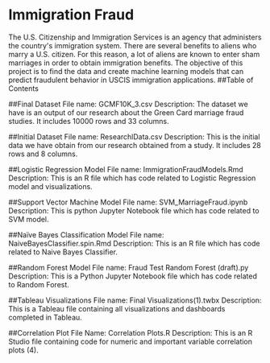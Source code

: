 # Immigration Fraud
The U.S. Citizenship and Immigration Services is an agency that administers the country's immigration system. There are several benefits to aliens who marry a U.S. citizen. For this reason, a lot of aliens are known to enter sham marriages in order to obtain immigration benefits. The objective of this project is to find the data and create machine learning models that can predict fraudulent behavior in USCIS immigration applications. 
##Table of Contents

##Final Dataset
File name: GCMF10K_3.csv
Description: The dataset we have is an output of our research about the Green Card marriage fraud studies. It includes 10000 rows and 33 columns.

##Initial Dataset
File name: ResearchlData.csv
Description: This is the initial data we have obtain from our research obtained from a study. It includes 28 rows and 8 columns.

##Logistic Regression Model
File name: ImmigrationFraudModels.Rmd
Description: This is an R file which has code related to Logistic Regression model and visualizations.

##Support Vector Machine Model
File name: SVM_MarriageFraud.ipynb
Description: This is python Jupyter Notebook file which has code related to SVM model.

##Naïve Bayes Classification Model
File name: NaiveBayesClassifier.spin.Rmd
Description: This is an R file which has code related to Naive Bayes Classifier.

##Random Forest Model
File name: Fraud Test Random Forest (draft).py
Description: This is a Python Jupyter Notebook file which has code related to Random Forest. 

##Tableau Visualizations
File name: Final Visualizations(1).twbx
Description: This is a Tableau file containing all visualizations and dashboards completed in Tableau.

##Correlation Plot
File Name: Correlation Plots.R
Description: This is an R Studio file containing code for numeric and important variable correlation plots (4).
